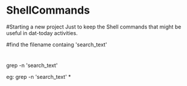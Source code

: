 # ShellCommands

#Starting a new project Just to keep the Shell commands that might be useful in dat-today activities.


#find the filename containg 'search_text'
#
grep -n 'search_text' <filename>

eg: grep -n 'search_text' *
